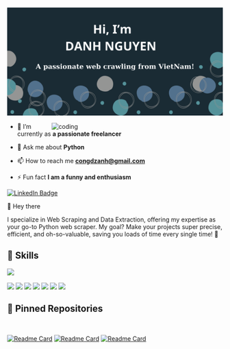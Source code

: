 
![logo](https://github.com/DzanhNG/DzanhNG/blob/c77bd62d24fd5476057a583e082470d7268f17a3/Readme_banner.png)

<img align="right" alt="coding" width="400" src="https://images.squarespace-cdn.com/content/v1/5769fc401b631bab1addb2ab/1541580611624-TE64QGKRJG8SWAIUS7NS/ke17ZwdGBToddI8pDm48kPoswlzjSVMM-SxOp7CV59BZw-zPPgdn4jUwVcJE1ZvWQUxwkmyExglNqGp0IvTJZamWLI2zvYWH8K3-s_4yszcp2ryTI0HqTOaaUohrI8PI6FXy8c9PWtBlqAVlUS5izpdcIXDZqDYvprRqZ29Pw0o/coding-freak.gif">

  
- 🔭 I’m currently as **a passionate freelancer**

- 💬 Ask me about **Python**

- 📫 How to reach me **congdzanh@gmail.com**

- ⚡ Fun fact **I am a funny and enthusiasm**

[![LinkedIn Badge](https://img.shields.io/badge/LinkedIn-Profile-informational?style=flat&logo=linkedin&logoColor=white&color=0D76A8)](https://www.linkedin.com/in/congdzanh9700)

👋 Hey there 

I specialize in Web Scraping and Data Extraction, offering my expertise as your go-to Python web scraper. My goal? Make your projects super precise, efficient, and oh-so-valuable, saving you loads of time every single time! 🚀

## 💼 Skills

![](https://img.shields.io/badge/Code-Python-informational?style=flat&logo=python&logoColor=white&color=4AB197)

![](https://img.shields.io/badge/Libraries-BeautifulSoup-informational?style=flat&logo=beautifulsoup&logoColor=white&color=4AB197)
![](https://img.shields.io/badge/Libraries-selenium-informational?style=flat&logo=beautifulsoup&logoColor=white&color=4AB197)
![](https://img.shields.io/badge/Design-Figma-informational?style=flat&logo=figma&logoColor=white&color=4AB197)
![](https://img.shields.io/badge/MLorDL-Pandas,Numpy-informational?style=flat&logo=pandas&logoColor=white&color=4AB197)
![](https://img.shields.io/badge/Tools-GitHub-informational?style=flat&logo=GitHub&logoColor=white&color=4AB197)
![](https://img.shields.io/badge/Tools-GitLab-informational?style=flat&logo=GitLab&logoColor=white&color=4AB197)
![](https://img.shields.io/badge/Tools-Jira-informational?style=flat&logo=Jira-Software&logoColor=white&color=4AB197)

## 📌 Pinned Repositories
<br>

[![Readme Card](https://github-readme-stats.vercel.app/api/pin/?username=DzanhNG&repo=Scrape-item-and-put-into-json)](https://github.com/DzanhNG/Scrape-item-and-put-into-json)
[![Readme Card](https://github-readme-stats.vercel.app/api/pin/?username=DzanhNG&repo=Web-car-for-rent)](https://github.com/DzanhNG/Web-car-for-rent)
[![Readme Card](https://github-readme-stats.vercel.app/api/pin/?username=DzanhNG&repo=F-B-Market-place-Scraping)](https://github.com/DzanhNG/F-B-Market-place-Scraping)
<br>




